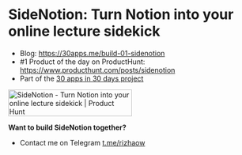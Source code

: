 # SideNotion: Turn Notion into your online lecture sidekick

- Blog: https://30apps.me/build-01-sidenotion
- #1 Product of the day on ProductHunt: https://www.producthunt.com/posts/sidenotion
- Part of the [30 apps in 30 days project](https://www.30apps.me)

<a href="https://www.producthunt.com/posts/sidenotion?utm_source=badge-top-post-badge&utm_medium=badge&utm_souce=badge-sidenotion" target="_blank"><img src="https://api.producthunt.com/widgets/embed-image/v1/top-post-badge.svg?post_id=318643&theme=light&period=daily" alt="SideNotion - Turn Notion into your online lecture sidekick | Product Hunt" style="width: 250px; height: 54px;" width="250" height="54" /></a>

**Want to build SideNotion together?**

- Contact me on Telegram [t.me/rizhaow](https://t.me/rizhaow)
